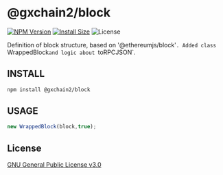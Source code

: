 # @gxchain2/block
[![NPM Version](https://img.shields.io/npm/v/@gxchain2/block)](https://www.npmjs.org/package/@gxchain2/block)
[![Install Size](https://packagephobia.now.sh/badge?p=@gxchain2/block)](https://packagephobia.now.sh/result?p=@gxchain2/block)
![License](https://img.shields.io/npm/l/@gxchain2/block)


 Definition of block structure, based on '@ethereumjs/block'`. Added class `WrappedBlock`and logic about `toRPCJSON`.

## INSTALL

```sh
npm install @gxchain2/block
```

## USAGE

```ts
new WrappedBlock(block,true);
```

## License

[GNU General Public License v3.0](https://www.gnu.org/licenses/gpl-3.0.en.html)
